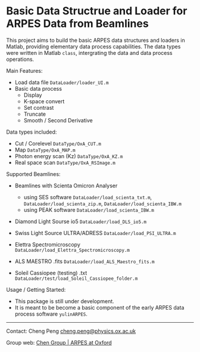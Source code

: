 # Basic Data Structrue and Loader for ARPES Data from Beamlines

This project aims to build the basic ARPES data structures and loaders in Matlab, providing elementary data process capabilities. The data types were written in Matlab `class`, intergrating the data and data process operations.

Main Features:
- Load data file `DataLoader/loader_UI.m`
- Basic data process
    - Display
    - K-space convert
    - Set contrast
    - Truncate
    - Smooth / Second Derivative

Data types included:
- Cut / Corelevel `DataType/OxA_CUT.m`
- Map `DataType/OxA_MAP.m`
- Photon energy scan (Kz) `DataType/OxA_KZ.m`
- Real space scan `DataType/OxA_RSImage.m`

Supported Beamlines:
- Beamlines with Scienta Omicron Analyser 
    - using SES software `DataLoader/load_scienta_txt.m`, `DataLoader/load_scienta_zip.m`, `DataLoader/load_scienta_IBW.m`
    - using PEAK software `DataLoader/load_scienta_IBW.m`
- Diamond Light Sourse io5 `DataLoader/load_DLS_io5.m`
- Swiss Light Source ULTRA/ADRESS `DataLoader/load_PSI_ULTRA.m`
- Elettra Spectromicroscopy `DataLoader/load_Elettra_Spectromicroscopy.m`

- ALS MAESTRO .fits `DataLoader/load_ALS_Maestro_fits.m`
- Soleil Cassiopee (testing) .txt `DataLoader/test/load_Soleil_Cassiopee_folder.m`

Usage / Getting Started:
- This package is still under development.
- It is meant to be become a basic component of the early ARPES data process software `yulinARPES`.


---
Contact: Cheng Peng <cheng.peng@physics.ox.ac.uk>

Group web: [Chen Group | ARPES at Oxford](http://www.arpes.org.uk)

